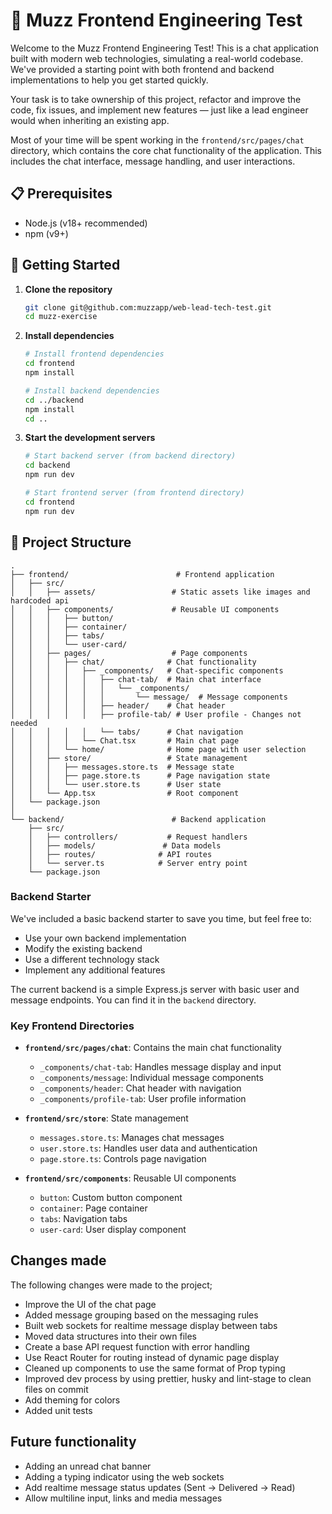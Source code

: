 # 🧪 Muzz Frontend Engineering Test

Welcome to the Muzz Frontend Engineering Test! This is a chat application built with modern web technologies, simulating a real-world codebase. We've provided a starting point with both frontend and backend implementations to help you get started quickly.

Your task is to take ownership of this project, refactor and improve the code, fix issues, and implement new features — just like a lead engineer would when inheriting an existing app.

Most of your time will be spent working in the `frontend/src/pages/chat` directory, which contains the core chat functionality of the application. This includes the chat interface, message handling, and user interactions.

## 📋 Prerequisites

- Node.js (v18+ recommended)
- npm (v9+)

## 🚀 Getting Started

1. **Clone the repository**
   ```bash
   git clone git@github.com:muzzapp/web-lead-tech-test.git
   cd muzz-exercise
   ```

2. **Install dependencies**
   ```bash
   # Install frontend dependencies
   cd frontend
   npm install

   # Install backend dependencies
   cd ../backend
   npm install
   cd ..
   ```

3. **Start the development servers**
   ```bash
   # Start backend server (from backend directory)
   cd backend
   npm run dev

   # Start frontend server (from frontend directory)
   cd frontend
   npm run dev
   ```

## 📁 Project Structure

```
.
├── frontend/                        # Frontend application
│   ├── src/
│   │   ├── assets/                 # Static assets like images and hardcoded api
│   │   ├── components/             # Reusable UI components
│   │   │   ├── button/
│   │   │   ├── container/    
│   │   │   ├── tabs/            
│   │   │   └── user-card/    
│   │   ├── pages/                  # Page components
│   │   │   ├── chat/              # Chat functionality
│   │   │   │   ├── _components/   # Chat-specific components
│   │   │   │   │   ├── chat-tab/  # Main chat interface
│   │   │   │   │   │   └── _components/
│   │   │   │   │   │       └── message/  # Message components
│   │   │   │   │   ├── header/    # Chat header
│   │   │   │   │   ├── profile-tab/ # User profile - Changes not needed
│   │   │   │   │   └── tabs/      # Chat navigation
│   │   │   │   └── Chat.tsx       # Main chat page
│   │   │   └── home/              # Home page with user selection
│   │   ├── store/                 # State management
│   │   │   ├── messages.store.ts  # Message state
│   │   │   ├── page.store.ts      # Page navigation state
│   │   │   └── user.store.ts      # User state
│   │   └── App.tsx                # Root component
│   └── package.json
│
└── backend/                        # Backend application
    ├── src/
    │   ├── controllers/           # Request handlers
    │   ├── models/               # Data models
    │   ├── routes/              # API routes
    │   └── server.ts            # Server entry point
    └── package.json
```

### Backend Starter

We've included a basic backend starter to save you time, but feel free to:
- Use your own backend implementation
- Modify the existing backend
- Use a different technology stack
- Implement any additional features

The current backend is a simple Express.js server with basic user and message endpoints. You can find it in the `backend` directory.

### Key Frontend Directories

- **`frontend/src/pages/chat`**: Contains the main chat functionality
  - `_components/chat-tab`: Handles message display and input
  - `_components/message`: Individual message components
  - `_components/header`: Chat header with navigation
  - `_components/profile-tab`: User profile information

- **`frontend/src/store`**: State management
  - `messages.store.ts`: Manages chat messages
  - `user.store.ts`: Handles user data and authentication
  - `page.store.ts`: Controls page navigation

- **`frontend/src/components`**: Reusable UI components
  - `button`: Custom button component
  - `container`: Page container
  - `tabs`: Navigation tabs
  - `user-card`: User display component

## Changes made

The following changes were made to the project;

* Improve the UI of the chat page
* Added message grouping based on the messaging rules
* Built web sockets for realtime message display between tabs
* Moved data structures into their own files
* Create a base API request function with error handling
* Use React Router for routing instead of dynamic page display
* Cleaned up components to use the same format of Prop typing
* Improved dev process by using prettier, husky and lint-stage to clean files on commit 
* Add theming for colors
* Added unit tests

## Future functionality

* Adding an unread chat banner
* Adding a typing indicator using the web sockets
* Add realtime message status updates (Sent -> Delivered -> Read)
* Allow multiline input, links and media messages
